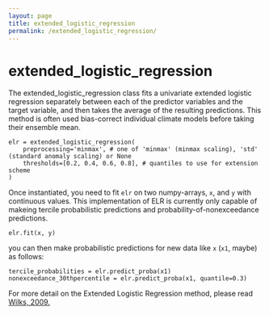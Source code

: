 ```yaml
---
layout: page
title: extended_logistic_regression
permalink: /extended_logistic_regression/
---
```


# extended_logistic_regression

The extended_logistic_regression class fits a univariate extended logistic regression separately between each of the predictor variables and the target variable, and then takes the average of the resulting predictions. This method is often used bias-correct individual climate models before taking their ensemble mean.
```
elr = extended_logistic_regression(
    preprocessing='minmax', # one of 'minmax' (minmax scaling), 'std' (standard anomaly scaling) or None
    thresholds=[0.2, 0.4, 0.6, 0.8], # quantiles to use for extension scheme
)
```

Once instantiated, you need to fit `elr` on two numpy-arrays, `x`, and `y` with continuous values. This implementation of ELR is currently only capable of makeing tercile probabilistic predictions and probability-of-nonexceedance predictions.

``` 
elr.fit(x, y) 
``` 

you can then make probabilistic predictions for new data like `x` (`x1`, maybe) as follows: 

```
tercile_probabilities = elr.predict_proba(x1) 
nonexceedance_30thpercentile = elr.predict_proba(x1, quantile=0.3) 
```

For more detail on the Extended Logistic Regression method, please read [Wilks, 2009.](https://rmets.onlinelibrary.wiley.com/doi/10.1002/met.134)










